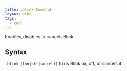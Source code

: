 ```yaml
---
title: .blink Command
layout: wiki
tags:
  - cmd
---
```

Enables, disables or cancels Blink.

## Syntax
`.blink [(on|off|cancel)]` turns Blink on, off, or cancels it.

